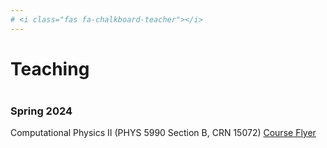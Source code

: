 ```yaml
---
# <i class="fas fa-chalkboard-teacher"></i>
---
```


# Teaching
<div style="margin-bottom: 40px;"></div>

### Spring 2024
Computational Physics II (PHYS 5990 Section B, CRN 15072)
<a href="./PHYS_5990_B_flyer.pdf" target="_blank">Course Flyer</a>

